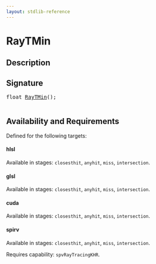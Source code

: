 ```yaml
---
layout: stdlib-reference
---
```


# RayTMin

## Description





## Signature 

<pre>
<span class="code_keyword">float</span> <a href="/stdlib-reference/global-decls/RayTMin">RayTMin</a>();

</pre>

## Availability and Requirements

Defined for the following targets:

#### hlsl
Available in stages: `closesthit`, `anyhit`, `miss`, `intersection`.

#### glsl
Available in stages: `closesthit`, `anyhit`, `miss`, `intersection`.

#### cuda
Available in stages: `closesthit`, `anyhit`, `miss`, `intersection`.

#### spirv
Available in stages: `closesthit`, `anyhit`, `miss`, `intersection`.

Requires capability: `spvRayTracingKHR`.


